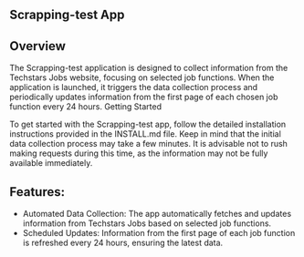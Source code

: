 ## Scrapping-test App
## Overview

The Scrapping-test application is designed to collect information from the Techstars Jobs website, focusing on selected job functions. When the application is launched, it triggers the data collection process and periodically updates information from the first page of each chosen job function every 24 hours.
Getting Started

To get started with the Scrapping-test app, follow the detailed installation instructions provided in the INSTALL.md file. Keep in mind that the initial data collection process may take a few minutes. It is advisable not to rush making requests during this time, as the information may not be fully available immediately.
## Features:

 - Automated Data Collection: The app automatically fetches and updates information from Techstars Jobs based on selected job functions. 
 - Scheduled Updates: Information from the first page of each job function is refreshed every 24 hours, ensuring the latest data.